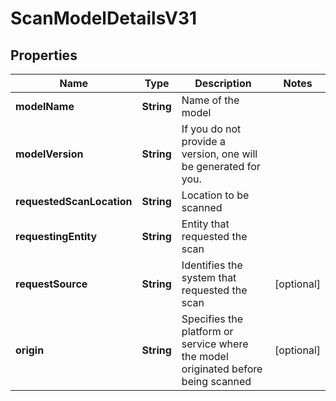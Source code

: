 

# ScanModelDetailsV31


## Properties

| Name | Type | Description | Notes |
|------------ | ------------- | ------------- | -------------|
|**modelName** | **String** | Name of the model |  |
|**modelVersion** | **String** | If you do not provide a version, one will be generated for you. |  |
|**requestedScanLocation** | **String** | Location to be scanned |  |
|**requestingEntity** | **String** | Entity that requested the scan |  |
|**requestSource** | **String** | Identifies the system that requested the scan |  [optional] |
|**origin** | **String** | Specifies the platform or service where the model originated before being scanned |  [optional] |



